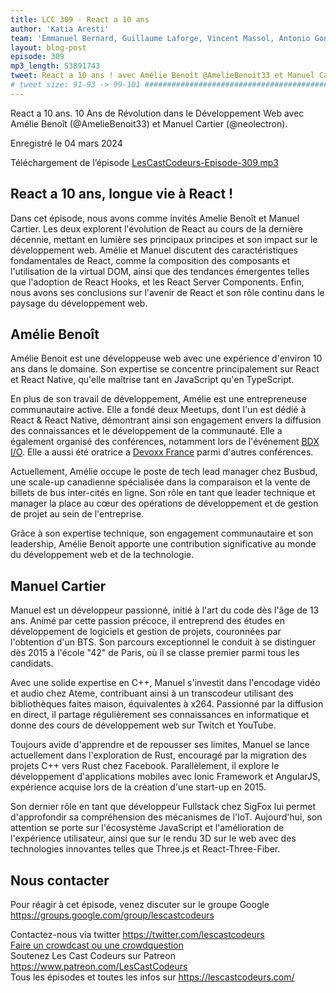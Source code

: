 ```yaml
---
title: LCC 309 - React a 10 ans
author: 'Katia Aresti'
team: 'Emmanuel Bernard, Guillaume Laforge, Vincent Massol, Antonio Goncalves, Arnaud Héritier, Audrey Neveu, Katia Aresti'
layout: blog-post
episode: 309
mp3_length: 53891743
tweet: React a 10 ans ! avec Amélie Benoît @AmelieBenoit33 et Manuel Cartier @neolectron  #front #react #past #present #future
# tweet size: 91-93 -> 99-101 #######################################################################
---
```

React a 10 ans. 10 Ans de Révolution dans le Développement Web avec Amélie Benoît (@AmelieBenoit33) et Manuel Cartier (@neolectron).

Enregistré le 04 mars 2024

Téléchargement de l’épisode [LesCastCodeurs-Episode-309.mp3](https://traffic.libsyn.com/lescastcodeurs/LesCastCodeurs-Episode-309.mp3)

## React a 10 ans, longue vie à React !

Dans cet épisode, nous avons comme invités Amelie Benoît et Manuel Cartier.
Les deux explorent l'évolution de React au cours de la dernière décennie, mettant en lumière ses principaux principes et son impact 
sur le développement web. Amélie et Manuel discutent des caractéristiques fondamentales de React, comme la composition des composants 
et l'utilisation de la virtual DOM, ainsi que des tendances émergentes telles que l'adoption de React Hooks, et les React Server Components.
Enfin, nous avons ses conclusions sur l'avenir de React et son rôle continu dans le paysage du développement web.

## Amélie Benoît

Amélie Benoit est une développeuse web avec une expérience d'environ 10 ans dans le domaine. 
Son expertise se concentre principalement sur React et React Native, qu'elle maîtrise tant en JavaScript qu'en TypeScript.

En plus de son travail de développement, Amélie est une entrepreneuse communautaire active. 
Elle a fondé deux Meetups, dont l'un est dédié à React & React Native, démontrant ainsi son engagement envers 
la diffusion des connaissances et le développement de la communauté. 
Elle a également organisé des conférences, notamment lors de l'événement [BDX I/O](https://bdxio.fr/).
Elle a aussi été oratrice a [Devoxx France](https://www.devoxx.fr/) parmi d'autres conférences.

Actuellement, Amélie occupe le poste de tech lead manager chez Busbud, une scale-up canadienne spécialisée 
dans la comparaison et la vente de billets de bus inter-cités en ligne. Son rôle en tant que leader technique et 
manager la place au cœur des opérations de développement et de gestion de projet au sein de l'entreprise.

Grâce à son expertise technique, son engagement communautaire et son leadership, Amélie Benoit
apporte une contribution significative au monde du développement web et de la technologie.


## Manuel Cartier

Manuel est un développeur passionné, initié à l'art du code dès l'âge de 13 ans. Animé par cette passion précoce, il entreprend des études en développement de logiciels et gestion de projets, couronnées par l'obtention d'un BTS. 
Son parcours exceptionnel le conduit à se distinguer dès 2015 à l'école "42" de Paris, où il se classe 
premier parmi tous les candidats.

Avec une solide expertise en C++, Manuel s'investit dans l'encodage vidéo et audio chez Ateme, 
contribuant ainsi à un transcodeur utilisant des bibliothèques faites maison, équivalentes à x264. 
Passionné par la diffusion en direct, il partage régulièrement ses connaissances en informatique et donne des cours de développement web sur Twitch et YouTube.

Toujours avide d'apprendre et de repousser ses limites, Manuel se lance actuellement dans l'exploration de Rust, 
encouragé par la migration des projets C++ vers Rust chez Facebook. Parallèlement, il explore le développement 
d'applications mobiles avec Ionic Framework et AngularJS, expérience acquise lors de la création d'une start-up en 2015.

Son dernier rôle en tant que développeur Fullstack chez SigFox lui permet d'approfondir sa compréhension des mécanismes 
de l'IoT. Aujourd'hui, son attention se porte sur l'écosystème JavaScript et l'amélioration de l'expérience utilisateur, 
ainsi que sur le rendu 3D sur le web avec des technologies innovantes telles que Three.js et React-Three-Fiber.


## Nous contacter

Pour réagir à cet épisode, venez discuter sur le groupe Google <https://groups.google.com/group/lescastcodeurs>

Contactez-nous via twitter <https://twitter.com/lescastcodeurs>  
[Faire un crowdcast ou une crowdquestion](https://lescastcodeurs.com/crowdcasting/)  
Soutenez Les Cast Codeurs sur Patreon <https://www.patreon.com/LesCastCodeurs>  
Tous les épisodes et toutes les infos sur <https://lescastcodeurs.com/>
<!-- vim: set spelllang=fr : -->
